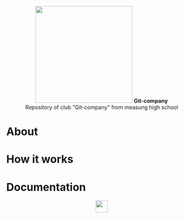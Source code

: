 <p align="center">
  <picture>
    <source
      width="256px"
      media="(prefers-color-scheme: dark)"
      srcset="Dark-Icon"
    />
    <img 
      width="256px"
      src="Light-Icon"
    />
  </picture>
  <b>Git-company</b><br>
  Repository of club "Git-company" from measung high school
</p>

# About

# How it works


# Documentation

<p align="center">
    <img
      width="32px"
      height="32px"
      src="https://visualstudio.microsoft.com/wp-content/uploads/2022/10/Visual-Studio_Icon.svg"> 
</p>
    

  
